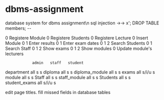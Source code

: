 # dbms-assignment
database system for dbms assignment\n
sql injection ->-> x'; DROP TABLE members; --

0        Registere Module
0        Registere Students
0        Registere Lecture
0        Insert Module
0  1     Enter results
0  1     Enter exam dates
0  1 2   Search Students
0  1     Search Staff
0  1 2   Show exams
0  1 2   Show modules
0        Update module's lecturers

                admin   staff   student
department      all     s       s
diploma         all     s       s
diploma_module  all     s       s
exams           all     s/i/u   s
module          all     s       s
Staff           all     s       s
staff_module    all     s       s
Students        all     s       s
student_exams   all     s/i/u   s














edit page titles.
fill missed fields in database tables
